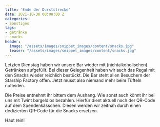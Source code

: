 ```yaml
---
title: 'Ende der Durststrecke'
date: 2021-10-30 00:00:00 Z
categories:
- Sonstiges
tags:
- getränke
- snacks
header:
  image: "/assets/images/snippet_images/content/snacks.jpg"
  teaser: "/assets/images/snippet_images/content/snacks.jpg"
--- 
```


Letzten Dienstag haben wir unsere Bar wieder mit (nichtalkoholischen) Getränken aufgefüllt. Bei dieser Gelegenheit haben wir auch das Regal mit den Snacks wieder reichlich bestückt. Die Bar steht allen Besuchern der Starship Factory offen. Jetzt musst also niemand mehr beim Tüfteln notleiden. 

Die Preise entnehmt ihr bittem dem Aushang. Wie sonst auch könnt ihr bei uns mit Twint bargeldlos bezahlen. Hierfür dient aktuell noch der QR-Code auf dem Spendenkässchen. Diesen werden wir zeitnah durch einen dedizierten QR-Code für die Snacks ersetzen.

Haut rein!
